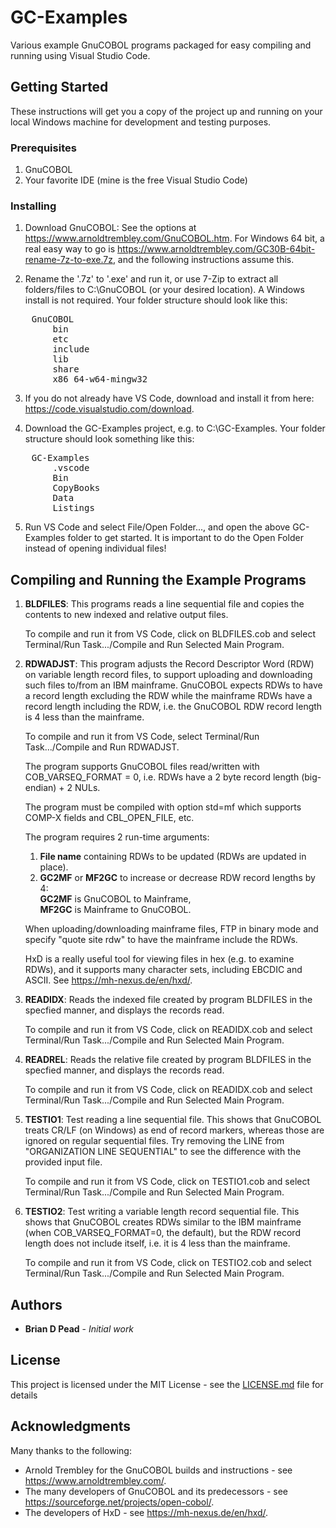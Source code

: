 # GC-Examples

Various example GnuCOBOL programs packaged for easy compiling and running using Visual Studio Code.

## Getting Started

These instructions will get you a copy of the project up and running on your local Windows machine for development and testing purposes.

### Prerequisites

1. GnuCOBOL
2. Your favorite IDE (mine is the free Visual Studio Code)

### Installing

1. Download GnuCOBOL:
    See the options at https://www.arnoldtrembley.com/GnuCOBOL.htm.
    For Windows 64 bit, a real easy way to go is https://www.arnoldtrembley.com/GC30B-64bit-rename-7z-to-exe.7z, and the following instructions assume this.

2. Rename the '.7z' to '.exe' and run it, or use 7-Zip to extract all folders/files to C:\GnuCOBOL (or your desired location). A Windows install is not required. Your folder structure should look like this:

<pre>
    GnuCOBOL   
        bin  
        etc  
        include  
        lib  
        share  
        x86_64-w64-mingw32 
</pre>

3. If you do not already have VS Code, download and install it from here: https://code.visualstudio.com/download.

4. Download the GC-Examples project, e.g. to C:\GC-Examples. Your folder structure should look something like this:

<pre>
    GC-Examples  
        .vscode 
        Bin 
        CopyBooks  
        Data
        Listings
</pre>

5. Run VS Code and select File/Open Folder..., and open the above GC-Examples folder to get started. It is important to do the Open Folder instead of opening individual files!

## Compiling and Running the Example Programs

1. **BLDFILES**: This programs reads a line sequential file and copies the contents to new indexed and relative output files.

    To compile and run it from VS Code, click on BLDFILES.cob and select Terminal/Run Task.../Compile and Run Selected Main Program.

2. **RDWADJST**: This program adjusts the Record Descriptor Word (RDW) on variable length record files, to support uploading and downloading such files to/from an IBM mainframe. GnuCOBOL expects RDWs to have a record length excluding the RDW while the mainframe RDWs have a record length including the RDW, i.e. the GnuCOBOL RDW record length is 4 less than the mainframe.

    To compile and run it from VS Code, select Terminal/Run Task.../Compile and Run RDWADJST.

    The program supports GnuCOBOL files read/written with COB_VARSEQ_FORMAT = 0, i.e. RDWs have a 2 byte record length (big-endian) + 2 NULs.

    The program must be compiled with option std=mf which supports COMP-X fields and CBL_OPEN_FILE, etc.

    The program requires 2 run-time arguments:
    1. **File name** containing RDWs to be updated (RDWs are updated in place).
    2. **GC2MF** or **MF2GC** to increase or decrease RDW record lengths by 4:<br>
        **GC2MF** is GnuCOBOL to Mainframe,<br>
        **MF2GC** is Mainframe to GnuCOBOL.

    When uploading/downloading mainframe files, FTP in binary mode and specify "quote site rdw" to have the mainframe include the RDWs. 

    HxD is a really useful tool for viewing files in hex (e.g. to examine RDWs), and it supports many character sets, including EBCDIC and ASCII. See https://mh-nexus.de/en/hxd/. 

3. **READIDX**: Reads the indexed file created by program BLDFILES in the specfied manner, and displays the records read.

    To compile and run it from VS Code, click on READIDX.cob and select Terminal/Run Task.../Compile and Run Selected Main Program.

4. **READREL**: Reads the relative file created by program BLDFILES in the specfied manner, and displays the records read.

    To compile and run it from VS Code, click on READIDX.cob and select Terminal/Run Task.../Compile and Run Selected Main Program.

5. **TESTIO1**: Test reading a line sequential file. This shows that GnuCOBOL treats CR/LF (on Windows) as end of record markers, whereas those are ignored on regular sequential files. Try removing the LINE from "ORGANIZATION LINE SEQUENTIAL" to see the difference with the provided input file.

    To compile and run it from VS Code, click on TESTIO1.cob and select Terminal/Run Task.../Compile and Run Selected Main Program.

6. **TESTIO2**: Test writing a variable length record sequential file. This shows that GnuCOBOL creates RDWs similar to the IBM mainframe (when COB_VARSEQ_FORMAT=0, the default), but the RDW record length does not include itself, i.e. it is 4 less than the mainframe.

    To compile and run it from VS Code, click on TESTIO2.cob and select Terminal/Run Task.../Compile and Run Selected Main Program.

## Authors

* **Brian D Pead** - *Initial work*

## License

This project is licensed under the MIT License - see the [LICENSE.md](LICENSE.md) file for details

## Acknowledgments

Many thanks to the following:

* Arnold Trembley for the GnuCOBOL builds and instructions - see https://www.arnoldtrembley.com/.
* The many developers of GnuCOBOL and its predecessors - see https://sourceforge.net/projects/open-cobol/.
* The developers of HxD - see https://mh-nexus.de/en/hxd/.
